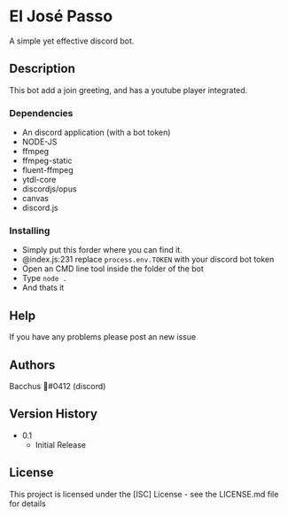 # El José Passo

A simple yet effective discord bot.

## Description

This bot add a join greeting, and has a youtube player integrated.

### Dependencies

* An discord application (with a bot token)
* NODE-JS
* ffmpeg
* ffmpeg-static
* fluent-ffmpeg
* ytdl-core
* discordjs/opus
* canvas
* discord.js

### Installing

* Simply put this forder where you can find it.
* @index.js:231 replace `process.env.TOKEN` with your discord bot token
* Open an CMD line tool inside the folder of the bot
* Type `node .`
* And thats it

## Help

If you have any problems please post an new issue

## Authors

Bacchus 🍷#0412 (discord)

## Version History

* 0.1
    * Initial Release

## License

This project is licensed under the [ISC] License - see the LICENSE.md file for details